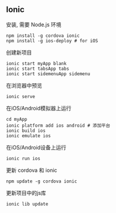 ## Ionic

安装, 需要 Node.js 环境
```shell
npm install -g cordova ionic
npm install -g ios-deploy # for iOS
```

创建新项目
```shell
ionic start myApp blank
ionic start tabsApp tabs
ionic start sidemenuApp sidemenu
```

在浏览器中预览
```shell
ionic serve
```

在iOS/Android模拟器上运行
```shell
cd myApp
ionic platform add ios android # 添加平台
ionic build ios
ionic emulate ios
```

在iOS/Android设备上运行
```shell
ionic run ios
```

更新 cordova 和 ionic
```shell
npm update -g cordova ionic
```

更新项目中的js库
```shell
ionic lib update
```
